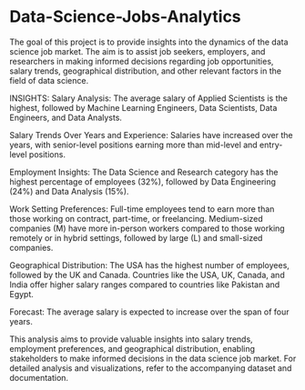 # Data-Science-Jobs-Analytics
The goal of this project is to provide insights into the dynamics of the data science job market. The aim is to assist job seekers, employers, and researchers in making informed decisions regarding job opportunities, salary trends, geographical distribution, and other relevant factors in the field of data science.

INSIGHTS:
Salary Analysis:
The average salary of Applied Scientists is the highest, followed by Machine Learning Engineers, Data Scientists, Data Engineers, and Data Analysts.

Salary Trends Over Years and Experience:
Salaries have increased over the years, with senior-level positions earning more than mid-level and entry-level positions.

Employment Insights:
The Data Science and Research category has the highest percentage of employees (32%), followed by Data Engineering (24%) and Data Analysis (15%).

Work Setting Preferences:
Full-time employees tend to earn more than those working on contract, part-time, or freelancing.
Medium-sized companies (M) have more in-person workers compared to those working remotely or in hybrid settings, followed by large (L) and small-sized companies.

Geographical Distribution:
The USA has the highest number of employees, followed by the UK and Canada.
Countries like the USA, UK, Canada, and India offer higher salary ranges compared to countries like Pakistan and Egypt.

Forecast:
The average salary is expected to increase over the span of four years.


This analysis aims to provide valuable insights into salary trends, employment preferences, and geographical distribution, enabling stakeholders to make informed decisions in the data science job market. For detailed analysis and visualizations, refer to the accompanying dataset and documentation.
